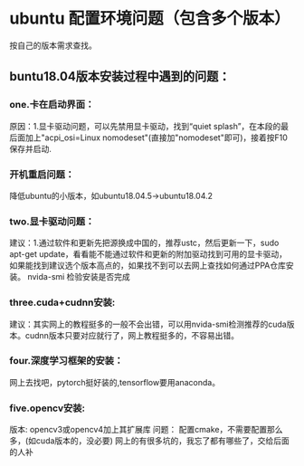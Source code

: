 # ubuntu 配置环境问题（包含多个版本）
按自己的版本需求查找。
## buntu18.04版本安装过程中遇到的问题：
### one.卡在启动界面：
原因：1.显卡驱动问题，可以先禁用显卡驱动，找到“quiet splash”，在本段的最后面加上"acpi_osi=Linux nomodeset"(直接加"nomodeset"即可)，接着按F10保存并启动.
### 开机重启问题：
降低ubuntu的小版本，如ubuntu18.04.5->ubuntu18.04.2
### two.显卡驱动问题：
建议：1.通过软件和更新先把源换成中国的，推荐ustc，然后更新一下，sudo apt-get update，看看能不能通过软件和更新的附加驱动找到可用的显卡驱动，如果能找到建议选个版本高点的，如果找不到可以去网上查找如何通过PPA仓库安装。
nvida-smi 检验安装是否完成
### three.cuda+cudnn安装:
建议：其实网上的教程挺多的一般不会出错，可以用nvida-smi检测推荐的cuda版本。cudnn版本只要对应就行了，网上教程挺多的，不容易出错。
### four.深度学习框架的安装：
网上去找吧，pytorch挺好装的,tensorflow要用anaconda。

### five.opencv安装:
 版本:
opencv3或opencv4加上其扩展库
 问题：
配置cmake，不需要配置那么多，(如cuda版本的，没必要)
网上的有很多坑的，我忘了都有哪些了，交给后面的人补

